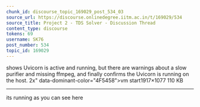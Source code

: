 ```yaml
---
chunk_id: discourse_topic_169029_post_534_03
source_url: https://discourse.onlinedegree.iitm.ac.in/t/169029/534
source_title: Project 2 - TDS Solver - Discussion Thread
content_type: discourse
tokens: 69
username: SK76
post_number: 534
topic_id: 169029
---
```


 shows Uvicorn is active and running, but there are warnings about a slow purifier and missing ffmpeg, and finally confirms the Uvicorn is running on the host. 2x" data-dominant-color="4F5458">vm start1917×1077 110 KB

---

its running as you can see here
